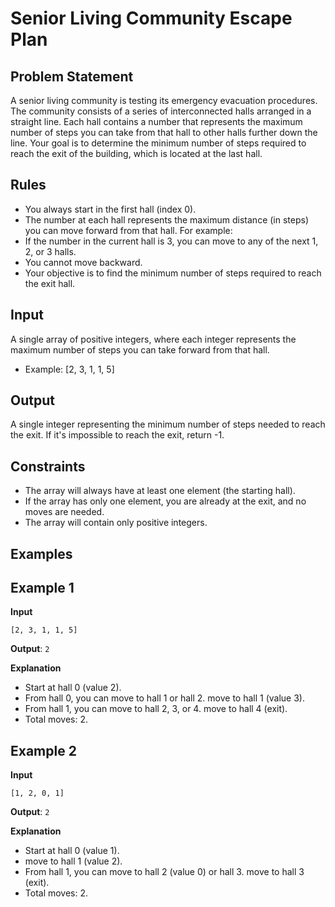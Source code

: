 # Senior Living Community Escape Plan

## Problem Statement

A senior living community is testing its emergency evacuation procedures. The community consists of a series of interconnected halls arranged in a straight line. Each hall contains a number that represents the maximum number of steps you can take from that hall to other halls further down the line. Your goal is to determine the minimum number of steps required to reach the exit of the building, which is located at the last hall.

## Rules

- You always start in the first hall (index 0).
- The number at each hall represents the maximum distance (in steps) you can move forward from that hall. For example:
- If the number in the current hall is 3, you can move to any of the next 1, 2, or 3 halls.
- You cannot move backward.
- Your objective is to find the minimum number of steps required to reach the exit hall.

## Input

A single array of positive integers, where each integer represents the maximum number of steps you can take forward from that hall.
- Example: [2, 3, 1, 1, 5]

## Output

A single integer representing the minimum number of steps needed to reach the exit. If it's impossible to reach the exit, return -1.

## Constraints

- The array will always have at least one element (the starting hall).
- If the array has only one element, you are already at the exit, and no moves are needed.
- The array will contain only positive integers.

## Examples

## Example 1

**Input**

`[2, 3, 1, 1, 5]`

**Output**: `2`

**Explanation**

- Start at hall 0 (value 2).
- From hall 0, you can move to hall 1 or hall 2. move to hall 1 (value 3).
- From hall 1, you can move to hall 2, 3, or 4. move to hall 4 (exit).
- Total moves: 2.

## Example 2

**Input**

`[1, 2, 0, 1]`

**Output**: `2`

**Explanation**

- Start at hall 0 (value 1).
- move to hall 1 (value 2).
- From hall 1, you can move to hall 2 (value 0) or hall 3. move to hall 3 (exit).
- Total moves: 2.